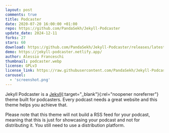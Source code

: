 ```yaml
---
layout: post
comments: true
title: Podcaster
date: 2020-07-20 16:00:00 +01:00
repo: https://github.com/PandaSekh/Jekyll-Podcaster
update_date: 2024-12-11
forks: 27
stars: 60
download: https://github.com/PandaSekh/Jekyll-Podcaster/releases/latest
demo: https://jekyll-podcaster.netlify.app/
author: Alessio Franceschi
thumbnail: podcaster.webp
license: GPLv3
license_link: https://raw.githubusercontent.com/PandaSekh/Jekyll-Podcaster/refs/heads/master/LICENSE
carousel:
  - 'screenshot.png'
---
```


Jekyll Podcaster is a [Jekyll](https://jekyllrb.com){:target="_blank"}{:rel="noopener noreferrer"} theme built for podcasters. Every podcast needs a great website and this theme helps you achieve that.

Please note that this theme will not build a RSS feed for your podcast, meaning that this is just for showcasing your podcast and not for distributing it. You still need to use a distribution platform.

